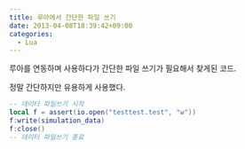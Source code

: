 ```yaml
---
title: 루아에서 간단한 파일 쓰기
date: 2013-04-08T18:39:42+09:00
categories:
  - Lua
---
```

루아를 연동하며 사용하다가 간단한 파일 쓰기가 필요해서 찾게된 코드.

정말 간단하지만 유용하게 사용했다.

```lua
-- 데이터 파일쓰기 시작
local f = assert(io.open("testtest.test", "w"))
f:write(simulation_data)
f:close()
-- 데이터 파일쓰기 종료
```
